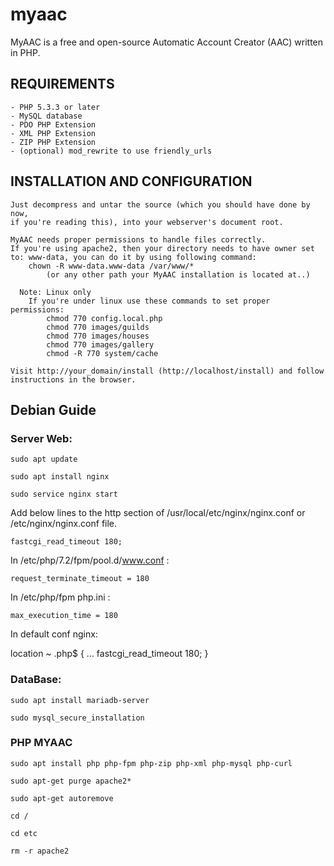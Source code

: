 # myaac
MyAAC is a free and open-source Automatic Account Creator (AAC) written in PHP.

## REQUIREMENTS

	- PHP 5.3.3 or later
	- MySQL database
	- PDO PHP Extension
	- XML PHP Extension
	- ZIP PHP Extension
	- (optional) mod_rewrite to use friendly_urls

## INSTALLATION AND CONFIGURATION

	Just decompress and untar the source (which you should have done by now,
	if you're reading this), into your webserver's document root.

	MyAAC needs proper permissions to handle files correctly.
	If you're using apache2, then your directory needs to have owner set to: www-data, you can do it by using following command:
		chown -R www-data.www-data /var/www/*
			(or any other path your MyAAC installation is located at..)

	  Note: Linux only
		If you're under linux use these commands to set proper permissions:
			chmod 770 config.local.php
			chmod 770 images/guilds
			chmod 770 images/houses
			chmod 770 images/gallery
			chmod -R 770 system/cache

	Visit http://your_domain/install (http://localhost/install) and follow instructions in the browser.


## Debian Guide

  ### Server Web:
  
  

    sudo apt update

    sudo apt install nginx
     
    sudo service nginx start
  
Add below lines to the http section of /usr/local/etc/nginx/nginx.conf or /etc/nginx/nginx.conf file.

	fastcgi_read_timeout 180;

In /etc/php/7.2/fpm/pool.d/www.conf :

	request_terminate_timeout = 180
	
 
In /etc/php/fpm php.ini :

	max_execution_time = 180

In default conf nginx:

 location ~ .php$ {
 ...
	fastcgi_read_timeout 180;
 }

  ### DataBase:

	sudo apt install mariadb-server
	
  	sudo mysql_secure_installation
	
  ### PHP MYAAC
  
    sudo apt install php php-fpm php-zip php-xml php-mysql php-curl
    
    sudo apt-get purge apache2*
    
    sudo apt-get autoremove
    
    cd /
    
    cd etc
    
    rm -r apache2
